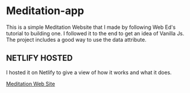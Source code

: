# Meditation-app

This is a simple Meditation Website that I made by following Web Ed's tutorial to building one. I followed it to the end to get an idea of Vanilla Js.
The project includes a good way to use the data attribute.

## NETLIFY HOSTED
I hosted it on Netlify to give a view of how it works and what it does.

[Meditation Web Site](https://meditationsite.netlify.app/)

